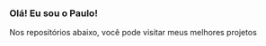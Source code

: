 ### Olá! Eu sou o Paulo! 
Nos repositórios abaixo, você pode visitar meus melhores projetos
<!---
paulojsx/paulojsx is a ✨ special ✨ repository because its `README.md` (this file) appears on your GitHub profile.
You can click the Preview link to take a look at your changes.
--->
